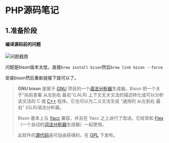 # PHP源码笔记

## 1.准备阶段

#### 编译源码前的问题

![问题截图](https://ooo.0o0.ooo/2017/03/27/58d8aa2bb6bfe.png)

问题是bison版本太低，直接`brew install bison`然后`brew link bison --force`

安装bison然后重新链接下就可以了。

> **GNU bison** 是属于 [GNU](http://baike.baidu.com/item/GNU) 项目的一个[语法分析器](http://baike.baidu.com/item/%E8%AF%AD%E6%B3%95%E5%88%86%E6%9E%90%E5%99%A8)生成器。Bison 把一个关于“向前查看 从左到右 最右”(LALR) 上下文无关文法的描述转化成可以分析该文法的 C 或 [C++](http://baike.baidu.com/item/C%2B%2B) 程序。它也可以为二义文法生成 “通用的 从左到右 最右” (GLR)语法分析器。
>
> Bison 基本上与 [Yacc](http://baike.baidu.com/item/Yacc) 兼容，并且在 Yacc 之上进行了改进。它经常和 [Flex](http://baike.baidu.com/item/Flex/13973389) （一个自动的[词法分析器](http://baike.baidu.com/item/%E8%AF%8D%E6%B3%95%E5%88%86%E6%9E%90%E5%99%A8)生成器）一起使用。
>
> 此软件的[源代码](http://baike.baidu.com/item/%E6%BA%90%E4%BB%A3%E7%A0%81)是可自由获得的，在 [GPL](http://baike.baidu.com/item/GPL) 下发布。



